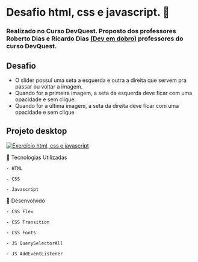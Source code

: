 # Desafio html, css e javascript.  🚀

### Realizado no Curso DevQuest. Proposto dos professores Roberto Dias e Ricardo Dias [(Dev em dobro)](https://www.instagram.com/devemdobro/) professores do curso DevQuest.

## Desafio 

* O slider possui uma seta a esquerda e outra
a direita que servem pra passar ou voltar a
imagem.
 * Quando for a primeira imagem, a seta da
esquerda deve ficar com uma opacidade e
sem clique.
* Quando for a última imagem, a seta da
direita deve ficar com uma opacidade e sem
clique 

## Projeto desktop 

 [<img src="/src/imagens/exercicio-javascript-intermediario.gif" alt="Exercício html, css e javascript">]()


📌  Tecnologias Utilizadas 
````
- HTML

- CSS 

- Javascript 
````

📌  Desenvolvido
````
- CSS Flex 

- CSS Transition 

- CSS Fonts

- JS QuerySelectorAll

- JS AddEventListener
````
